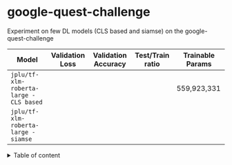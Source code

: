# google-quest-challenge

Experiment on few DL models (CLS based and siamse) on the google-quest-challenge

| Model | Validation Loss | Validation Accuracy | Test/Train ratio | Trainable Params |
| --- | --- | --- | --- | --- |
| `jplu/tf-xlm-roberta-large - CLS based` |  | |  | 559,923,331 |
| `jplu/tf-xlm-roberta-large - siamse`|  |  |  |  |


<details>
<summary>Table of content</summary>

+ Imports and TPU setting
+ Load the data
+ Preprocess
+ Modelling
    + Build model inputs
    + Build model
    + Training
    + Load model
</details>